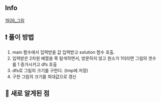 ## Info
<a href="https://www.acmicpc.net/problem/1926" rel="nofollow">1926_그림</a>

## ❗ 풀이 방법
1. main 함수에서 입력받을 값 입력받고 solution 함수 호출.
2. 입력받은 2차원 배열을 쭉 탐색하면서, 방문하지 않고 원소가 1이라면 그림의 갯수를 1 증가시키고 dfs 호출
3. dfs로 그림의 크기를 구한다. (tmp에 저장)
4. 구한 그림의 크기를 최대값으로 갱신

## 🙂 새로 알게된 점


